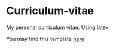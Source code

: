 # Curriculum-vitae

My personal curriculum vitae. Using latex.

You may find this template [here](http://www.latextemplates.com/template/medium-length-professional-cv)
